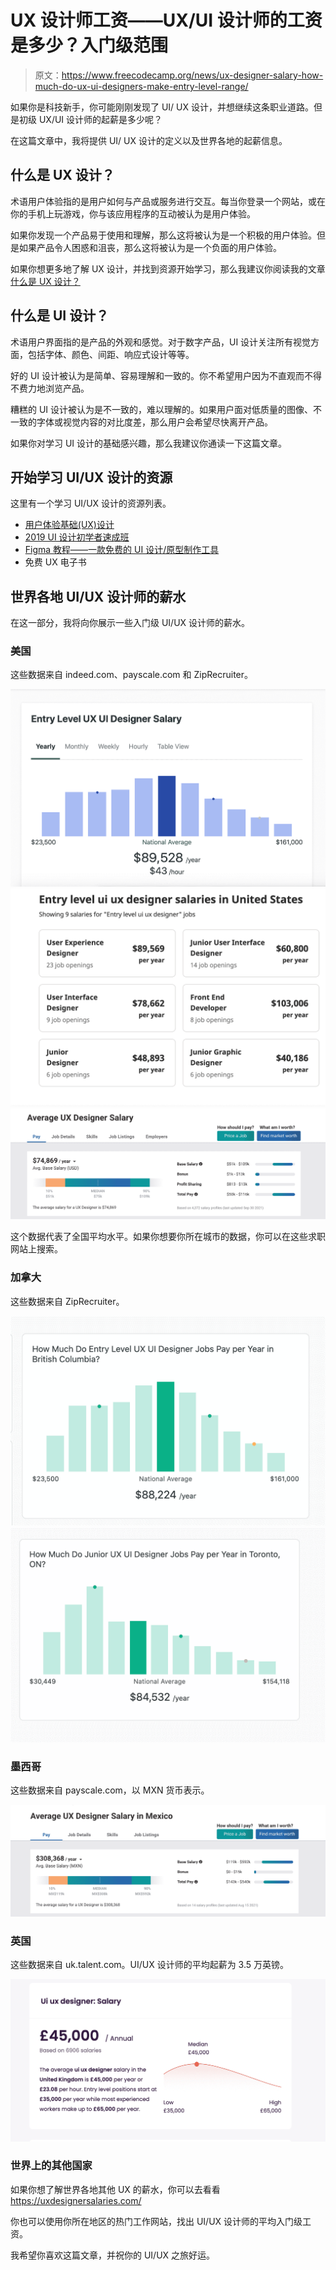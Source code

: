 # UX 设计师工资——UX/UI 设计师的工资是多少？入门级范围

> 原文：<https://www.freecodecamp.org/news/ux-designer-salary-how-much-do-ux-ui-designers-make-entry-level-range/>

如果你是科技新手，你可能刚刚发现了 UI/ UX 设计，并想继续这条职业道路。但是初级 UX/UI 设计师的起薪是多少呢？

在这篇文章中，我将提供 UI/ UX 设计的定义以及世界各地的起薪信息。

## 什么是 UX 设计？

术语用户体验指的是用户如何与产品或服务进行交互。每当你登录一个网站，或在你的手机上玩游戏，你与该应用程序的互动被认为是用户体验。

如果你发现一个产品易于使用和理解，那么这将被认为是一个积极的用户体验。但是如果产品令人困惑和沮丧，那么这将被认为是一个负面的用户体验。

如果你想更多地了解 UX 设计，并找到资源开始学习，那么我建议你阅读我的文章[什么是 UX 设计？](https://www.freecodecamp.org/news/user-experience-design-what-does-a-ux-designer-do/)

## 什么是 UI 设计？

术语用户界面指的是产品的外观和感觉。对于数字产品，UI 设计关注所有视觉方面，包括字体、颜色、间距、响应式设计等等。

好的 UI 设计被认为是简单、容易理解和一致的。你不希望用户因为不直观而不得不费力地浏览产品。

糟糕的 UI 设计被认为是不一致的，难以理解的。如果用户面对低质量的图像、不一致的字体或视觉内容的对比度差，那么用户会希望尽快离开产品。

如果你对学习 UI 设计的基础感兴趣，那么我建议你通读一下这篇文章。

## 开始学习 UI/UX 设计的资源

这里有一个学习 UI/UX 设计的资源列表。

*   [用户体验基础(UX)设计](https://www.coursera.org/learn/foundations-user-experience-design?specialization=google-ux-design)
*   [2019 UI 设计初学者速成班](https://www.youtube.com/watch?v=_Hp_dI0DzY4)
*   [Figma 教程——一款免费的 UI 设计/原型制作工具](https://www.youtube.com/watch?v=3q3FV65ZrUs)
*   免费 UX 电子书

## 世界各地 UI/UX 设计师的薪水

在这一部分，我将向你展示一些入门级 UI/UX 设计师的薪水。

### 美国

这些数据来自 indeed.com、payscale.com 和 ZipRecruiter。

![Screen-Shot-2021-10-15-at-7.14.02-AM](img/0e694dfb5574d31d484ac45e85feeb2e.png)![Screen-Shot-2021-10-15-at-7.14.26-AM](img/cafdc3273ceeac6dfb18a897ab392984.png)![Screen-Shot-2021-10-15-at-7.19.05-AM](img/e454db0f20e8537e360c152f597c4d80.png)

这个数据代表了全国平均水平。如果你想要你所在城市的数据，你可以在这些求职网站上搜索。

### 加拿大

这些数据来自 ZipRecruiter。

![Screen-Shot-2021-10-15-at-7.28.02-AM](img/687ff72f39982254b8cde8b7b086d76e.png)![Screen-Shot-2021-10-15-at-7.28.13-AM](img/2469271c4197b092452b9d04189685bf.png)

### 墨西哥

这些数据来自 payscale.com，以 MXN 货币表示。

![Screen-Shot-2021-10-15-at-7.35.20-AM](img/37c3ce0f9123b057c61fbb0b7fc2c1cd.png)

### 英国

这些数据来自 uk.talent.com。UI/UX 设计师的平均起薪为 3.5 万英镑。

![Screen-Shot-2021-10-15-at-7.46.23-AM](img/38ea9acd62344ddd91e185f660361b5a.png)

### 世界上的其他国家

如果你想了解世界各地其他 UX 的薪水，你可以去看看 https://uxdesignersalaries.com/

你也可以使用你所在地区的热门工作网站，找出 UI/UX 设计师的平均入门级工资。

我希望你喜欢这篇文章，并祝你的 UI/UX 之旅好运。